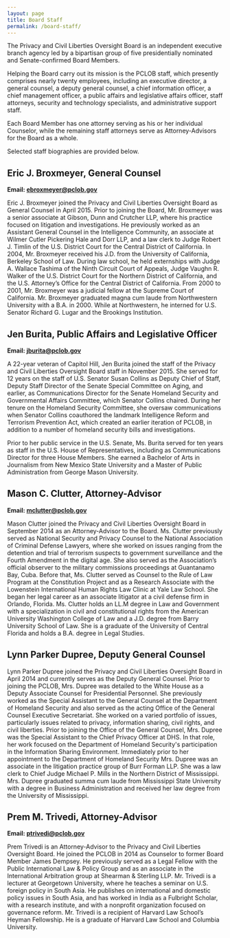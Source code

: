 ```yaml
---
layout: page
title: Board Staff
permalink: /board-staff/
---
```

The Privacy and Civil Liberties Oversight Board is an independent executive branch agency led by a bipartisan group of five presidentially nominated and Senate-confirmed Board Members.

Helping the Board carry out its mission is the PCLOB staff, which presently comprises nearly twenty employees, including an executive director, a general counsel, a deputy general counsel, a chief information officer, a chief management officer, a public affairs and legislative affairs officer, staff attorneys, security and technology specialists, and administrative support staff.

Each Board Member has one attorney serving as his or her individual Counselor, while the remaining staff attorneys serve as Attorney-Advisors for the Board as a whole.

Selected staff biographies are provided below.

## Eric J. Broxmeyer, General Counsel
**Email: ebroxmeyer@pclob.gov**

Eric J. Broxmeyer joined the Privacy and Civil Liberties Oversight Board as General Counsel in April 2015. Prior to joining the Board, Mr. Broxmeyer was a senior associate at Gibson, Dunn and Crutcher LLP, where his practice focused on litigation and investigations. He previously worked as an Assistant General Counsel in the Intelligence Community, an associate at Wilmer Cutler Pickering Hale and Dorr LLP, and a law clerk to Judge Robert J. Timlin of the U.S. District Court for the Central District of California. In 2004, Mr. Broxmeyer received his J.D. from the University of California, Berkeley School of Law. During law school, he held externships with Judge A. Wallace Tashima of the Ninth Circuit Court of Appeals, Judge Vaughn R. Walker of the U.S. District Court for the Northern District of California, and the U.S. Attorney’s Office for the Central District of California. From 2000 to 2001, Mr. Broxmeyer was a judicial fellow at the Supreme Court of California. Mr. Broxmeyer graduated magna cum laude from Northwestern University with a B.A. in 2000. While at Northwestern, he interned for U.S. Senator Richard G. Lugar and the Brookings Institution.

## Jen Burita, Public Affairs and Legislative Officer
**Email: jburita@pclob.gov**

A 22-year veteran of Capitol Hill, Jen Burita joined the staff of the Privacy and Civil Liberties Oversight Board staff in November 2015. She served for 12 years on the staff of U.S. Senator Susan Collins as Deputy Chief of Staff, Deputy Staff Director of the Senate Special Committee on Aging, and earlier, as Communications Director for the Senate Homeland Security and Governmental Affairs Committee, which Senator Collins chaired. During her tenure on the Homeland Security Committee, she oversaw communications when Senator Collins coauthored the landmark Intelligence Reform and Terrorism Prevention Act, which created an earlier iteration of PCLOB, in addition to a number of homeland security bills and investigations.

Prior to her public service in the U.S. Senate, Ms. Burita served for ten years as staff in the U.S. House of Representatives, including as Communications Director for three House Members. She earned a Bachelor of Arts in Journalism from New Mexico State University and a Master of Public Administration from George Mason University.

## Mason C. Clutter, Attorney-Advisor
**Email: mclutter@pclob.gov**

Mason Clutter joined the Privacy and Civil Liberties Oversight Board in September 2014 as an Attorney-Advisor to the Board. Ms. Clutter previously served as National Security and Privacy Counsel to the National Association of Criminal Defense Lawyers, where she worked on issues ranging from the detention and trial of terrorism suspects to government surveillance and the Fourth Amendment in the digital age. She also served as the Association’s official observer to the military commissions proceedings at Guantanamo Bay, Cuba. Before that, Ms. Clutter served as Counsel to the Rule of Law Program at the Constitution Project and as a Research Associate with the Lowenstein International Human Rights Law Clinic at Yale Law School. She began her legal career as an associate litigator at a civil defense firm in Orlando, Florida. Ms. Clutter holds an LL.M degree in Law and Government with a specialization in civil and constitutional rights from the American University Washington College of Law and a J.D. degree from Barry University School of Law. She is a graduate of the University of Central Florida and holds a B.A. degree in Legal Studies.

## Lynn Parker Dupree, Deputy General Counsel
Lynn Parker Dupree joined the Privacy and Civil Liberties Oversight Board in April 2014 and currently serves as the Deputy General Counsel. Prior to joining the PCLOB, Mrs. Dupree was detailed to the White House as a Deputy Associate Counsel for Presidential Personnel. She previously worked as the Special Assistant to the General Counsel at the Department of Homeland Security and also served as the acting Office of the General Counsel Executive Secretariat. She worked on a varied portfolio of issues, particularly issues related to privacy, information sharing, civil rights, and civil liberties. Prior to joining the Office of the General Counsel, Mrs. Dupree was the Special Assistant to the Chief Privacy Officer at DHS. In that role, her work focused on the Department of Homeland Security's participation in the Information Sharing Environment. Immediately prior to her appointment to the Department of Homeland Security Mrs. Dupree was an associate in the litigation practice group of Burr Forman LLP. She was a law clerk to Chief Judge Michael P. Mills in the Northern District of Mississippi. Mrs. Dupree graduated summa cum laude from Mississippi State University with a degree in Business Administration and received her law degree from the University of Mississippi.

## Prem M. Trivedi, Attorney-Advisor
**Email: ptrivedi@pclob.gov**

Prem Trivedi is an Attorney-Advisor to the Privacy and Civil Liberties Oversight Board. He joined the PCLOB in 2014 as Counselor to former Board Member James Dempsey. He previously served as a Legal Fellow with the Public International Law & Policy Group and as an associate in the International Arbitration group at Shearman & Sterling LLP. Mr. Trivedi is a lecturer at Georgetown University, where he teaches a seminar on U.S. foreign policy in South Asia. He publishes on international and domestic policy issues in South Asia, and has worked in India as a Fulbright Scholar, with a research institute, and with a nonprofit organization focused on governance reform. Mr. Trivedi is a recipient of Harvard Law School’s Heyman Fellowship. He is a graduate of Harvard Law School and Columbia University.
